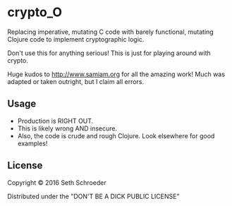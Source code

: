 # crypto_O

Replacing imperative, mutating C code with barely functional, mutating Clojure code
to implement cryptographic logic.

Don't use this for anything serious! This is just for playing around with crypto.

Huge kudos to http://www.samiam.org for all the amazing work! Much was adapted
or taken outright, but I claim all errors.

## Usage

* Production is RIGHT OUT.
* This is likely wrong AND insecure.
* Also, the code is crude and rough Clojure. Look elsewhere for good examples!

## License

Copyright © 2016 Seth Schroeder

Distributed under the "DON'T BE A DICK PUBLIC LICENSE"
